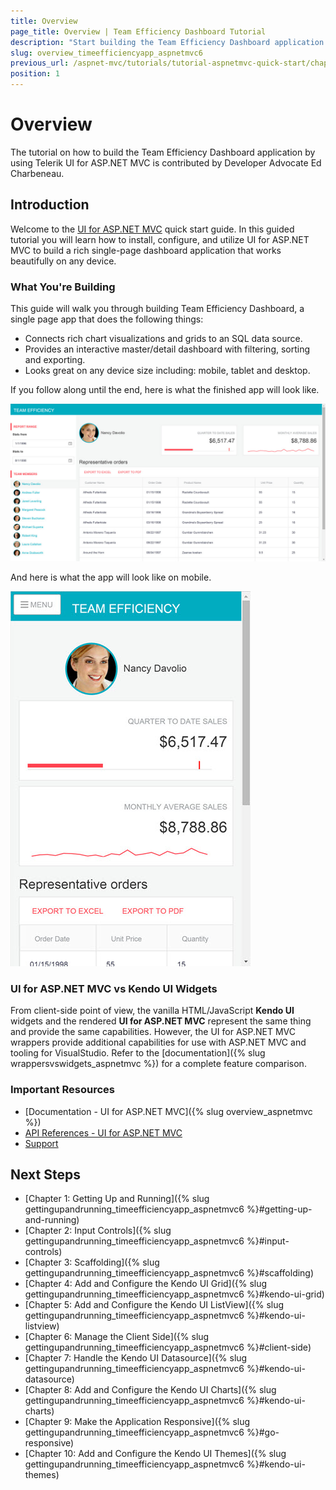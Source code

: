 ```yaml
---
title: Overview
page_title: Overview | Team Efficiency Dashboard Tutorial
description: "Start building the Team Efficiency Dashboard application by using Telerik UI for ASP.NET MVC."
slug: overview_timeefficiencyapp_aspnetmvc6
previous_url: /aspnet-mvc/tutorials/tutorial-aspnetmvc-quick-start/chapter0
position: 1
---
```


# Overview

The tutorial on how to build the Team Efficiency Dashboard application by using Telerik UI for ASP.NET MVC is contributed by Developer Advocate Ed Charbeneau.

## Introduction

Welcome to the [UI for ASP.NET MVC](http://www.telerik.com/aspnet-mvc) quick start guide. In this guided tutorial you will learn how to install, configure, and utilize UI for ASP.NET MVC to build a rich single-page dashboard application that works beautifully on any device.

### What You're Building

This guide will walk you through building Team Efficiency Dashboard, a single page app that does the following things:

- Connects rich chart visualizations and grids to an SQL data source.
- Provides an interactive master/detail dashboard with filtering, sorting and exporting.
- Looks great on any device size including: mobile, tablet and desktop.

If you follow along until the end, here is what the finished app will look like.

![](images/chapter0/dashboard.jpg)

And here is what the app will look like on mobile.

![](images/chapter0/mobile-dashboard.jpg)

### UI for ASP.NET MVC vs Kendo UI Widgets

From client-side point of view, the vanilla HTML/JavaScript **Kendo UI** widgets and the rendered **UI for ASP.NET MVC** represent the same thing and provide the same capabilities.
However, the UI for ASP.NET MVC wrappers provide additional capabilities for use with ASP.NET MVC and tooling for VisualStudio. Refer to the [documentation]({% slug wrappersvswidgets_aspnetmvc %}) for a complete feature comparison.

### Important Resources

- [Documentation - UI for ASP.NET MVC]({% slug overview_aspnetmvc %})
- [API References - UI for ASP.NET MVC](/api/aspnet-mvc/Kendo.Mvc/AggregateFunction)
- [Support](http://www.telerik.com/account/support-tickets/my-support-tickets.aspx)

## Next Steps

* [Chapter 1: Getting Up and Running]({% slug gettingupandrunning_timeefficiencyapp_aspnetmvc6 %}#getting-up-and-running)
* [Chapter 2: Input Controls]({% slug gettingupandrunning_timeefficiencyapp_aspnetmvc6 %}#input-controls)
* [Chapter 3: Scaffolding]({% slug gettingupandrunning_timeefficiencyapp_aspnetmvc6 %}#scaffolding)
* [Chapter 4: Add and Configure the Kendo UI Grid]({% slug gettingupandrunning_timeefficiencyapp_aspnetmvc6 %}#kendo-ui-grid)
* [Chapter 5: Add and Configure the Kendo UI ListView]({% slug gettingupandrunning_timeefficiencyapp_aspnetmvc6 %}#kendo-ui-listview)
* [Chapter 6: Manage the Client Side]({% slug gettingupandrunning_timeefficiencyapp_aspnetmvc6 %}#client-side)
* [Chapter 7: Handle the Kendo UI Datasource]({% slug gettingupandrunning_timeefficiencyapp_aspnetmvc6 %}#kendo-ui-datasource)
* [Chapter 8: Add and Configure the Kendo UI Charts]({% slug gettingupandrunning_timeefficiencyapp_aspnetmvc6 %}#kendo-ui-charts)
* [Chapter 9: Make the Application Responsive]({% slug gettingupandrunning_timeefficiencyapp_aspnetmvc6 %}#go-responsive)
* [Chapter 10: Add and Configure the Kendo UI Themes]({% slug gettingupandrunning_timeefficiencyapp_aspnetmvc6 %}#kendo-ui-themes)
